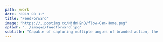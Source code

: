 ```yaml
---
path: /work
date: "2019-03-11"
title: "FeedForward"
image: "https://i.postimg.cc/NjdnHZnB/flow-Cam-Home.png"
splash: "../images/feedforward.jpg"
subtitle: "Capable of capturing multiple angles of branded action, the Flow Cam's smooth GIF output is sure to leave a lasting impression. Paired with instant social sharing, everyone will know about the amazing content they're creating."
---
```

